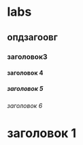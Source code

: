 # labs
## опдзагоовг
### заголовок3
#### заголовок 4
##### заголовок 5
###### заголовок 6

заголовок 1
===

